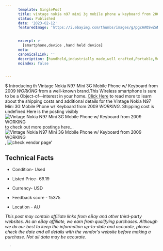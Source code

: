 ```yaml
---
      template: SinglePost
      title: vintage nokia n97 mini 3g mobile phone w keyboard from 2009 working 
      status: Published
      date: '2023-02-12'
      featuredImage: 'https://i.ebayimg.com/thumbs/images/g/pgcAAOSwZoNj5HMQ/s-l225.jpg'
       

      excerpt: >-
        [smartphone,device ,hand held device]
      meta:
      canonicalLink: ''
      description: [handheld,industrially made,well crafted,Portable,Mobile,Compact,Convenient,Lightweight,Maneuverable,Man-portable,Miniature,Carriable,Hand-held,Light,Holdable,Transportable,Mobile device,Pocket-sized,On-the-go,Wireless,Cordless,Compact size,Convenient size, smartphone,device ,hand held device]
      noindex: false
      

---
```

$
      Introducing th Vintage Nokia N97 Mini 3G Mobile Phone w/ Keyboard from 2009 *WORKING* from a well-known brand.This Wireless smartphone is sure to be a Object-of--interest in your home. [Click Here](https://www.ebay.com/itm/225408807486?hash=item347b69723e%3Ag%3ApgcAAOSwZoNj5HMQ&mkevt=1&mkcid=1&mkrid=711-53200-19255-0&campid=%253CePNCampaignId%253E&customid=%253CreferenceId%253E&toolid=10049) to read more to learn about the shipping costs and additional details for the Vintage Nokia N97 Mini 3G Mobile Phone w/ Keyboard from 2009 *WORKING*. Shipping cost is undefined.Here is the posting visibly ![Vintage Nokia N97 Mini 3G Mobile Phone w/ Keyboard from 2009 *WORKING*](https://i.ebayimg.com/thumbs/images/g/pgcAAOSwZoNj5HMQ/s-l225.jpg) to check out more postings here... ![Vintage Nokia N97 Mini 3G Mobile Phone w/ Keyboard from 2009 *WORKING*](https://i.ebayimg.com/images/g/pgcAAOSwZoNj5HMQ/s-l1600.jpg), ![check vendor page](https://origin-galleryplus.ebayimg.com/ws/web/225408807486_2_0_1/225x225.jpg,https://origin-galleryplus.ebayimg.com/ws/web/225408807486_3_0_1/225x225.jpg,https://origin-galleryplus.ebayimg.com/ws/web/225408807486_4_0_1/225x225.jpg,https://origin-galleryplus.ebayimg.com/ws/web/225408807486_5_0_1/225x225.jpg,https://origin-galleryplus.ebayimg.com/ws/web/225408807486_6_0_1/225x225.jpg,https://origin-galleryplus.ebayimg.com/ws/web/225408807486_7_0_1/225x225.jpg,https://origin-galleryplus.ebayimg.com/ws/web/225408807486_8_0_1/225x225.jpg)'

      

 ## Technical Facts 



     
      

 - Condition- Used 


      

 - Listed Price- 69.19 


      

 - Currency- USD 


      

 - Feedback score - 15375 


      

 - Location - AU 


      
      

 *_This post may contain affiliate links from eBay and other third-party websites. As an eBay affiliate, we earn from qualifying purchases. Although we do our best to keep the information up-to-date and accurate, please check the date and all details with the vendor's website before making a purchase. Not all data may be accurate._*




      -
